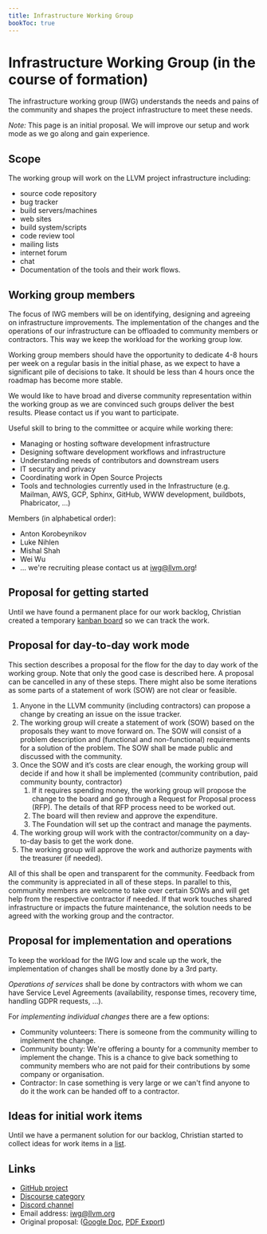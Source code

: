 ```yaml
---
title: Infrastructure Working Group
bookToc: true
---
```

# Infrastructure Working Group (in the course of formation)

The infrastructure working group (IWG) understands the needs and pains of the
community and shapes the project infrastructure to meet these needs.

*Note:* This page is an initial proposal. We will improve our setup and work
mode as we go along and gain experience.

## Scope

The working group will work on the LLVM project infrastructure including:

* source code repository
* bug tracker
* build servers/machines
* web sites
* build system/scripts
* code review tool
* mailing lists
* internet forum
* chat
* Documentation of the tools and their work flows.

## Working group members

The focus of IWG members will be on identifying, designing and agreeing on
infrastructure improvements. The implementation of the changes and the
operations of our infrastructure can be offloaded to community members or
contractors. This way we keep the workload for the working group low.

Working group members should have the opportunity to dedicate 4-8 hours per
week on a regular basis in the initial phase, as we expect to have a significant
pile of decisions to take. It should be less than 4 hours once the roadmap has
become more stable.

We would like to have broad and diverse community representation within the
working group as we are convinced such groups deliver the best results. Please
contact us if you want to participate.

Useful skill to bring to the committee or acquire while working there:

* Managing or hosting software development infrastructure
* Designing software development workflows and infrastructure
* Understanding needs of contributors and downstream users
* IT security and privacy
* Coordinating work in Open Source Projects
* Tools and technologies currently used in the Infrastructure
  (e.g. Mailman, AWS, GCP, Sphinx, GitHub, WWW development, buildbots,
  Phabricator, ...)

Members (in alphabetical order):

* Anton Korobeynikov
* Luke Nihlen
* Mishal Shah
* Wei Wu
* ... we're recruiting please contact us at [iwg@llvm.org](mailto:iwg@llvm.org)!

## Proposal for getting started

Until we have found a permanent place for our work backlog, Christian
created a temporary [kanban board](https://github.com/ChristianKuehnel/iwg-workspace/projects/1)
so we can track the work.

## Proposal for day-to-day work mode

This section describes a proposal for the flow for the day to day work of the
working group. Note that only the good case is described here. A proposal can be
cancelled in any of these steps. There might also be some iterations as some
parts of a statement of work (SOW) are not clear or feasible.

1. Anyone in the LLVM community (including contractors) can propose a change by
   creating an issue on the issue tracker.
1. The working group will create a statement of work (SOW) based on the  
   proposals they want to move forward on. The SOW will consist of a problem
   description and (functional and non-functional) requirements for a solution
   of the problem. The SOW shall be made public and discussed with the
   community.
1. Once the SOW and it’s costs are clear enough, the working group will decide
   if and how it shall be implemented (community contribution, paid community
   bounty, contractor)
    1. If it requires spending money, the working group will propose the change
       to the board and go through a Request for Proposal process (RFP). The
       details of that RFP process need to be worked out.
    1. The board will then review and approve the expenditure.
    1. The Foundation will set up the contract and manage the payments.
1. The working group will work with the contractor/community on a day-to-day
   basis to get the work done.
1. The working group will approve the work and authorize payments with the
   treasurer (if needed).

All of this shall be open and transparent for the community. Feedback from the
community is appreciated in all of these steps. In parallel to this, community
members are welcome to take over certain SOWs and will get help from the
respective contractor if needed. If that work touches shared infrastructure or
impacts the future maintenance, the solution needs to be agreed with the
working group and the contractor.

## Proposal for implementation and operations

To keep the workload for the IWG low and scale up the work, the implementation
of changes shall be mostly done by a 3rd party.

*Operations of services* shall be done by contractors with whom we can have
Service Level Agreements (availability, response times, recovery time,
handling GDPR requests, ...).

For *implementing individual changes* there are a few options:

* Community volunteers: There is someone from the community willing to
  implement the change.
* Community bounty: We're offering a bounty for a community member to implement
  the change. This is a chance to give back something to community members
  who are not paid for their contributions by some company or organisation.
* Contractor: In case something is very large or we can't find anyone to do it
  the work can be handed off to a contractor.

## Ideas for initial work items

Until we have a permanent solution for our backlog, Christian started to collect
ideas for work items in a
[list](https://github.com/ChristianKuehnel/iwg-workspace/blob/main/collection_of_work_items.md).

## Links

* [GitHub project](https://github.com/llvm/llvm-iwg)
* [Discourse category](https://llvm.discourse.group/c/infrastructure/iwg/42)
* [Discord channel](https://discord.com/channels/636084430946959380/802119671780081674)
* Email address: [iwg@llvm.org](mailto:iwg@llvm.org)
* Original proposal: ([Google Doc](https://docs.google.com/document/d/1T7dJ9DgrgaJHN1RZ5vhJJ2D9CBwMQl6lOdN41QPsnAg/),
  [PDF Export](/static/documents/iwg/Proposal_Infrastructure_Working_Group_2020-01-11.pdf))
